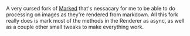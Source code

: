  A very cursed fork of [Marked](https://github.com/markedjs/marked) that's nessacary for me to be able to do processing on images as they're rendered from markdown.
 All this fork really does is mark most of the methods in the Renderer as async, as well as a couple other small tweaks to make everything work.
